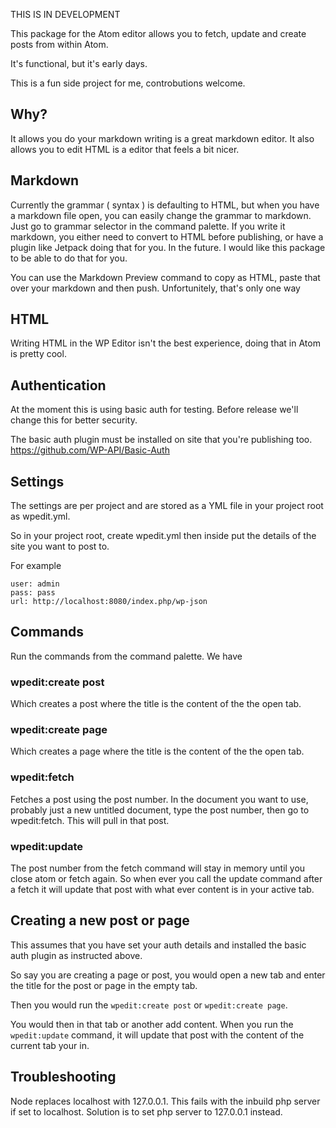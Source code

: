 THIS IS IN DEVELOPMENT

This package for the Atom editor allows you to fetch, update and create posts from within Atom.

It's functional, but it's early days.

This is a fun side project for me, controbutions welcome.

## Why?

It allows you do your markdown writing is a great markdown editor. It also allows you to
edit HTML is a editor that feels a bit nicer.

## Markdown

Currently the grammar ( syntax ) is defaulting to HTML, but when you have a markdown file open, you can easily change the grammar to markdown. Just go to grammar selector in the command palette. If you write it markdown, you either need to convert to HTML before publishing, or have a plugin like Jetpack doing that for you. In the future. I would like this package to be able to do that for you.

You can use the Markdown Preview command to copy as HTML, paste that over your markdown and then push. Unfortunitely, that's only one way

## HTML

Writing HTML in the WP Editor isn't the best experience, doing that in Atom is pretty cool.

## Authentication

At the moment this is using basic auth for testing. Before release we'll change this for better security.

The basic auth plugin must be installed on site that you're publishing too. https://github.com/WP-API/Basic-Auth

## Settings

The settings are per project and are stored as a YML file in your project root as wpedit.yml.

So in your project root, create wpedit.yml then inside put the details of the site you want to post to.

For example

```YML
user: admin
pass: pass
url: http://localhost:8080/index.php/wp-json
```

## Commands

Run the commands from the command palette. We have

### wpedit:create post

Which creates a post where the title is the content of the the open tab.

### wpedit:create page

Which creates a page where the title is the content of the the open tab.

### wpedit:fetch

Fetches a post using the post number. In the document you want to use, probably just a new untitled document, type the post number, then go to wpedit:fetch. This will pull in that post.

### wpedit:update

The post number from the fetch command will stay in memory until you close atom or fetch again. So when ever you call the update command after a fetch it will update that post with what ever content is in your active tab.

## Creating a new post or page

This assumes that you have set your auth details and installed the basic auth plugin as instructed above.

So say you are creating a page or post, you would open a new tab and enter the title for the post or page in the empty tab.

Then you would run the `wpedit:create post` or `wpedit:create page`.

You would then in that tab or another add content. When you run the `wpedit:update` command, it will update that post with the content of the current tab your in.

## Troubleshooting

Node replaces localhost with 127.0.0.1. This fails with the inbuild php server if set to localhost. Solution is to set php server to 127.0.0.1 instead.
